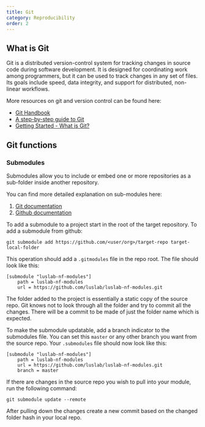 ```yaml
---
title: Git
category: Reproducibility
order: 2
---
```


## What is Git

Git is a distributed version-control system for tracking changes in source code during software development. It is designed for coordinating work among programmers, but it can be used to track changes in any set of files. Its goals include speed, data integrity, and support for distributed, non-linear workflows.

More resources on git and version control can be found here:

- [Git Handbook](https://guides.github.com/introduction/git-handbook/)
- [A step-by-step guide to Git](https://opensource.com/article/18/1/step-step-guide-git)
- [Getting Started - What is Git?](https://git-scm.com/book/en/v2/Getting-Started-What-is-Git%3F)

## Git functions

### Submodules

Submodules allow you to include or embed one or more repositories as a sub-folder inside another repository.

You can find more detailed explanation on sub-modules here:

1. [Git documentation](https://git-scm.com/book/en/v2/Git-Tools-Submodules)
2. [Github documentation](https://github.blog/2016-02-01-working-with-submodules/)

To add a submodule to a project start in the root of the target repository. To add a submodule from github:

`git submodule add https://github.com/<user/org>/target-repo target-local-folder`

This operation should add a `.gitmodules` file in the repo root. The file should look like this:

```
[submodule "luslab-nf-modules"]
    path = luslab-nf-modules
    url = https://github.com/luslab/luslab-nf-modules.git
```

The folder added to the project is essentially a static copy of the source repo. Git knows not to look through all the folder and try to commit all the changes. There will be a commit to be made of just the folder name which is expected.

To make the submodule updatable, add a branch indicator to the submodules file. You can set this `master` or any other branch you want from the source repo. Your `.submodules` file should now look like this:

```
[submodule "luslab-nf-modules"]
    path = luslab-nf-modules
    url = https://github.com/luslab/luslab-nf-modules.git
    branch = master
```

If there are changes in the source repo you wish to pull into your module, run the following command:

`git submodule update --remote`

After pulling down the changes create a new commit based on the changed folder hash in your local repo.